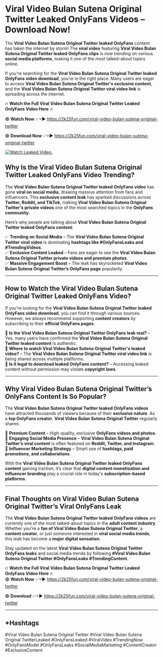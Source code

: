 # Viral Video Bulan Sutena Original Twitter Leaked OnlyFans Videos – Download Now!

The **Viral Video Bulan Sutena Original Twitter leaked OnlyFans** content has taken the internet by storm! The **viral video** featuring **Viral Video Bulan Sutena Original Twitter leaked OnlyFans clips** is now trending on various **social media platforms**, making it one of the most talked-about topics online.  

If you're searching for the **Viral Video Bulan Sutena Original Twitter leaked OnlyFans video download**, you’re in the right place. Many users are eager to access **Viral Video Bulan Sutena Original Twitter's exclusive content**, and the **Viral Video Bulan Sutena Original Twitter viral video link** is spreading across the internet.  

🔥 **Watch the Full Viral Video Bulan Sutena Original Twitter Leaked OnlyFans Video Here** 🔥  

🟢 **Watch Now** ✅=► https://2k25fun.com/viral-video-bulan-sutena-original-twitter

🟢 **Download Now** ✅=► https://2k25fun.com/viral-video-bulan-sutena-original-twitter

[![Watch Leaked Video.](https://miro.medium.com/v2/resize:fit:828/format:webp/1*cilzJN44JGOrTw9NJCrNHA.gif "Watch Leaked Video")](https://2k25fun.com/viral-video-bulan-sutena-original-twitter)

## **Why Is the Viral Video Bulan Sutena Original Twitter Leaked OnlyFans Video Trending?**  

The **Viral Video Bulan Sutena Original Twitter leaked OnlyFans video** has gone **viral on social media**, drawing massive attention from fans and influencers. This **exclusive content leak** has sparked discussions across **Twitter, Reddit, and TikTok**, making **Viral Video Bulan Sutena Original Twitter's private videos** one of the most searched topics in the **OnlyFans community**.  

Here’s why people are talking about **Viral Video Bulan Sutena Original Twitter leaked OnlyFans content**:  

✅ **Trending on Social Media** – The **Viral Video Bulan Sutena Original Twitter viral video** is dominating **hashtags like #OnlyFansLeaks and #TrendingVideos**.  
✅ **Exclusive Content Leaked** – Fans are eager to see the **Viral Video Bulan Sutena Original Twitter private videos and premium photos**.  
✅ **Massive Engagement Boost** – The leak has skyrocketed **Viral Video Bulan Sutena Original Twitter’s OnlyFans page** popularity.  

---

## **How to Watch the Viral Video Bulan Sutena Original Twitter Leaked OnlyFans Video?**  

If you're looking for the **Viral Video Bulan Sutena Original Twitter leaked OnlyFans video download**, you can find it through various sources. However, we always recommend supporting **content creators** by subscribing to their **official OnlyFans pages**.  

🔹 **Is the Viral Video Bulan Sutena Original Twitter OnlyFans leak real?** – Yes, many users have confirmed the **Viral Video Bulan Sutena Original Twitter leaked content** is authentic.  
🔹 **Where to watch Viral Video Bulan Sutena Original Twitter's leaked video?** – The **Viral Video Bulan Sutena Original Twitter viral video link** is being shared across multiple platforms.  
🔹 **Is it legal to download leaked OnlyFans content?** – Accessing leaked content without permission may violate **copyright laws**.  

---

## **Why Viral Video Bulan Sutena Original Twitter’s OnlyFans Content Is So Popular?**  

The **Viral Video Bulan Sutena Original Twitter leaked OnlyFans videos** have attracted thousands of viewers because of their **exclusive nature**. As a **top OnlyFans creator**, **Viral Video Bulan Sutena Original Twitter** regularly shares:  

📌 **Premium Content** – High-quality, exclusive **OnlyFans videos and photos**.  
📌 **Engaging Social Media Presence** – **Viral Video Bulan Sutena Original Twitter’s viral content** is often featured on **Reddit, Twitter, and Instagram**.  
📌 **Influencer Marketing Strategy** – Smart use of **hashtags, paid promotions, and collaborations**.  

With the **Viral Video Bulan Sutena Original Twitter leaked OnlyFans content** gaining traction, it’s clear that **digital content monetization and influencer branding** play a crucial role in today's **subscription-based platforms**.  

---

## **Final Thoughts on Viral Video Bulan Sutena Original Twitter’s Viral OnlyFans Leak**  

The **Viral Video Bulan Sutena Original Twitter leaked OnlyFans videos** are currently one of the most talked-about topics in the **adult content industry**. Whether you're a **fan of Viral Video Bulan Sutena Original Twitter**, a **content creator**, or just someone interested in **viral social media trends**, this leak has become a **major digital sensation**.  

Stay updated on the latest **Viral Video Bulan Sutena Original Twitter OnlyFans leaks** and social media trends by following **#Viral Video Bulan Sutena Original Twitter #OnlyFansLeaks #TrendingContent**.  

🔥 **Watch the Full Viral Video Bulan Sutena Original Twitter Leaked OnlyFans Video Here** 🔥  
🟢 **Watch Now** ✅=► https://2k25fun.com/viral-video-bulan-sutena-original-twitter

🟢 **Download** ✅=► https://2k25fun.com/viral-video-bulan-sutena-original-twitter

---

## *Hashtags
#Viral Video Bulan Sutena Original Twitter #Viral Video Bulan Sutena Original TwitterLeaked #OnlyFansLeaked #ViralVideo #TrendingNow #OnlyFansModel #OnlyFansLeaks #SocialMediaMarketing #ContentCreator #ExclusiveContent  